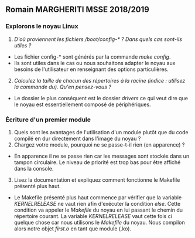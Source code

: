 ## Romain MARGHERITI MSSE 2018/2019

### Explorons le noyau Linux

1. *D'où proviennent les fichiers /boot/config-\* ? Dans quels cas sont-ils utiles ?*
- Les fichier config-\* sont générés par la commande *make config*.
- Ils sont utiles dans le cas ou nous souhaitons adapter le noyau aux besoins de l'utilisateur en renseignant des options particulières.
2. *Calculez la taille de chacun des répertoires à la racine (indice : utilisez la commande du). Qu'en pensez-vous ?*
- Le dossier le plus conséquent est le dossier *drivers* ce qui veut dire que le noyau est essentiellement composé de périphériques.

### Écriture d'un premier module
1. Quels sont les avantages de l'utilisation d'un module plutôt que du code compilé en dur directement dans l'image du noyau ?
2. Chargez votre module, pourquoi ne se passe-t-il rien (en apparence) ?
- En apparence il ne se passe rien car les messages sont stockés dans un tampon circulaire. Le niveau de priorité est trop bas pour être affiché dans la console.
3. Lisez la documentation et expliquez comment fonctionne le Makefile présenté plus haut.
- Le Makefile présenté plus haut commence par vérifier que la variable *KERNELRELEASE* ne vaut rien afin d'exécuter la condition *else*. Cette condition va appeler le *Makefile* du noyau en lui passant le chemin du répertoire courant. La variable *KERNELRELEASE* vaut cette fois ci quelque chose car nous utilisons le *Makefile* du noyau. Nous compilon alors notre objet *first.o* en tant que module (.ko).
